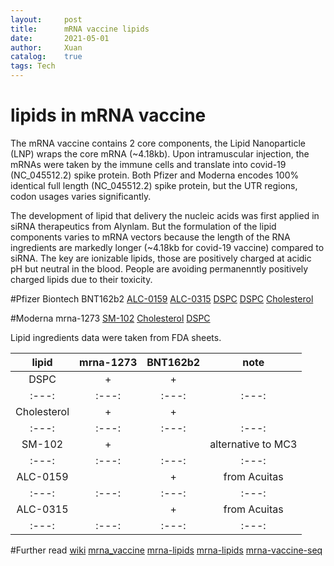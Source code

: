 ```yaml
---
layout:     post
title:      mRNA vaccine lipids
date:       2021-05-01
author:     Xuan
catalog:    true
tags: Tech
---
```


# lipids in mRNA vaccine

The mRNA vaccine contains 2 core components, the Lipid Nanoparticle (LNP) wraps the core mRNA (~4.18kb). Upon  intramuscular injection, the mRNAs were taken by the immune cells and translate into covid-19 (NC_045512.2) spike protein. Both Pfizer and Moderna encodes 100% identical full length (NC_045512.2) spike protein, but the UTR regions, codon usages varies significantly.

The development of lipid that delivery the nucleic acids was first applied in siRNA therapeutics from Alynlam. But the formulation of the lipid components varies to mRNA vectors because the length of the RNA ingredients are markedly longer (~4.18kb for covid-19 vaccine) compared to siRNA. The key are ionizable lipids, those are positively charged at acidic pH but neutral in the blood. People are avoiding permanenntly positively charged lipids due to their toxicity.

#Pfizer Biontech BNT162b2
[ALC-0159](https://en.wikipedia.org/wiki/ALC-0159)
[ALC-0315](https://en.wikipedia.org/wiki/ALC-0315)
[DSPC](https://pubchem.ncbi.nlm.nih.gov/compound/1_2-Distearoyl-sn-glycero-3-phosphocholine)
[DSPC](https://en.wikipedia.org/wiki/Distearoylphosphatidylcholine)
[Cholesterol](https://en.wikipedia.org/wiki/Cholesterol)


#Moderna mrna-1273
[SM-102](https://en.wikipedia.org/wiki/SM-102)
[Cholesterol](https://en.wikipedia.org/wiki/Cholesterol)
[DSPC](https://pubchem.ncbi.nlm.nih.gov/compound/1_2-Distearoyl-sn-glycero-3-phosphocholine)

Lipid ingredients data were taken from FDA sheets.

| lipid | mrna-1273 | BNT162b2  | note |
| :---: | :---: | :---: |:---: |
| DSPC | + | + |
| :---: | :---: | :---: |:---: |
| Cholesterol | + | + |
| :---: | :---: | :---: |:---: |
| SM-102 | + |  |alternative to MC3 |
| :---: | :---: | :---: |:---: |
| ALC-0159 |  | + |from Acuitas |
| :---: | :---: | :---: |:---: |
| ALC-0315 |  | + |from Acuitas |
| :---: | :---: | :---: | :---: |

#Further read
[wiki](https://en.wikipedia.org/wiki/Moderna_COVID-19_vaccine)
[mrna_vaccine](https://www.umassmed.edu/rti/therapeutics/Coronavirus/covid-19-mrna-vaccines/)
[mrna-lipids](https://blogs.sciencemag.org/pipeline/archives/2021/01/11/rna-vaccines-and-their-lipids)
[mrna-lipids](https://cen.acs.org/pharmaceuticals/drug-delivery/Without-lipid-shells-mRNA-vaccines/99/i8)
[mrna-vaccine-seq](https://pubs.acs.org/doi/10.1021/acscentsci.1c00197)
